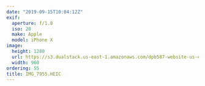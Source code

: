 ```yaml
---
date: "2019-09-15T10:04:12Z"
exif:
  aperture: f/1.8
  iso: 20
  make: Apple
  model: iPhone X
image:
  height: 1280
  url: https://s3.dualstack.us-east-1.amazonaws.com/dpb587-website-us-east-1/asset/gallery/2019-europe-trip/53550129-b58b-faa8-69dd-197a0b26ab83~1280.jpg
  width: 960
ordering: 55
title: IMG_7955.HEIC
---
```


